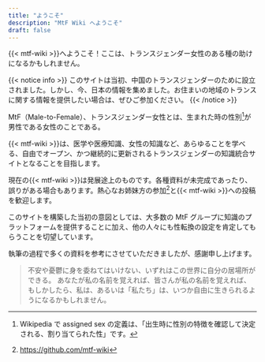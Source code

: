 ```yaml
---
title: "ようこそ"
description: "MtF Wiki へようこそ"
draft: false
---
```


{{< mtf-wiki >}}へようこそ！ここは、トランスジェンダー女性のある種の助けになるかもしれません。

{{< notice info >}}
このサイトは当初、中国のトランスジェンダーのために設立されました。しかし、今、日本の情報を集めました。お住まいの地域のトランスに関する情報を提供したい場合は、ぜひご参加ください。
{{< /notice >}}

MtF（Male-to-Female）、トランスジェンダー女性とは、生まれた時の性別[^1]が男性である女性のことである。

{{< mtf-wiki >}}は、医学や医療知識、女性の知識など、あらゆることを学べる、自由でオープン、かつ継続的に更新されるトランスジェンダーの知識統合サイトとなることを目指します。

現在の{{< mtf-wiki >}}は発展途上のものです。各種資料が未完成であったり、誤りがある場合もあります。熱心なお姉妹方の参加[^2]と{{< mtf-wiki >}}への投稿を歓迎します。

このサイトを構築した当初の意図としては、大多数の MtF グループに知識のプラットフォームを提供することに加え、他の人々にも性転換の設定を肯定してもらうことを切望しています。

執筆の過程で多くの資料を参考にさせていただきましたが、感謝申し上げます。

> 不安や憂鬱に身を委ねてはいけない、いずれはこの世界に自分の居場所ができる。
> あなたが私の名前を覚えれば、皆さんが私の名前を覚えれば、もしかしたら、私は、あるいは「私たち」は、いつか自由に生きられるようになるかもしれません。

[^1]: Wikipedia で assigned sex の定義は、「出生時に性別の特徴を確認して決定される、割り当てられた性」です。
[^2]: <https://github.com/mtf-wiki>
